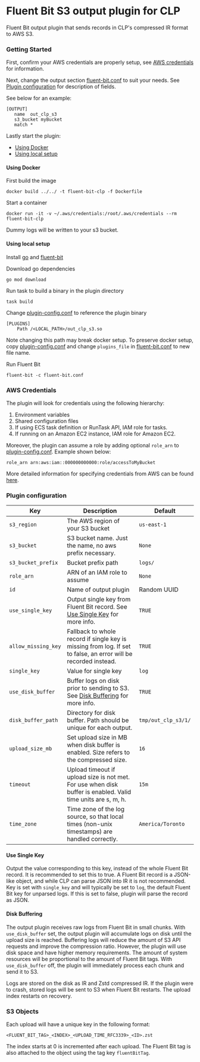 # Fluent Bit S3 output plugin for CLP

Fluent Bit output plugin that sends records in CLP's compressed IR format to AWS S3.

### Getting Started

First, confirm your AWS credentials are properly setup, see [AWS credentials](#AWS-credentials) for
information.

Next, change the output section [fluent-bit.conf](fluent-bit.conf) to suit your needs.
See [Plugin configuration](#plugin-configuration) for description of fields.

See below for an example:

 ```
[OUTPUT]
    name  out_clp_s3
    s3_bucket myBucket
    match *
  ```

Lastly start the plugin:

- [Using Docker](#using-docker)
- [Using local setup](#using-local-setup)

#### Using Docker

First build the image
  ```shell
  docker build ../../ -t fluent-bit-clp -f Dockerfile
  ```

Start a container
  ```shell
  docker run -it -v ~/.aws/credentials:/root/.aws/credentials --rm fluent-bit-clp
  ```

Dummy logs will be written to your s3 bucket.

#### Using local setup

Install [go][1] and [fluent-bit][2]

Download go dependencies
  ```shell
  go mod download
  ```

Run task to build a binary in the plugin directory
  ```shell
  task build
  ```
Change [plugin-config.conf](plugin-config.conf) to reference the plugin binary
  ```shell
  [PLUGINS]
      Path /<LOCAL_PATH>/out_clp_s3.so
  ```
Note changing this path may break docker setup. To preserve docker setup, copy
[plugin-config.conf](plugin-config.conf) and change `plugins_file` in
[fluent-bit.conf](fluent-bit.conf) to new file name.

Run Fluent Bit
  ```shell
  fluent-bit -c fluent-bit.conf
  ```
### AWS Credentials

The plugin will look for credentials using the following hierarchy:
  1. Environment variables
  2. Shared configuration files
  3. If using ECS task definition or RunTask API, IAM role for tasks.
  4. If running on an Amazon EC2 instance, IAM role for Amazon EC2.

Moreover, the plugin can assume a role by adding optional `role_arn` to
[plugin-config.conf](plugin-config.conf). Example shown below:
```
role_arn arn:aws:iam::000000000000:role/accessToMyBucket
```

More detailed information for specifying credentials from AWS can be found [here][3].

### Plugin configuration

| Key                 | Description                                                                                                     | Default             |
|---------------------|-----------------------------------------------------------------------------------------------------------------|---------------------|
| `s3_region`         | The AWS region of your S3 bucket                                                                                | `us-east-1`         |
| `s3_bucket`         | S3 bucket name. Just the name, no aws prefix necessary.                                                         | `None`              |
| `s3_bucket_prefix`  | Bucket prefix path                                                                                              | `logs/`             |
| `role_arn`          | ARN of an IAM role to assume                                                                                    | `None`              |
| `id`                | Name of output plugin                                                                                           | Random UUID         |
| `use_single_key`    | Output single key from Fluent Bit record. See [Use Single Key](#use-single-key) for more info.                  | `TRUE`              |
| `allow_missing_key` | Fallback to whole record if single key is missing from log. If set to false, an error will be recorded instead. | `TRUE`              |
| `single_key`        | Value for single key                                                                                            | `log`               |
| `use_disk_buffer`   | Buffer logs on disk prior to sending to S3. See [Disk Buffering](#disk-buffering) for more info.                | `TRUE`              |
| `disk_buffer_path`  | Directory for disk buffer. Path should be unique for each output.                                               | `tmp/out_clp_s3/1/` |
| `upload_size_mb`    | Set upload size in MB when disk buffer is enabled. Size refers to the compressed size.                          | `16`                |
| `timeout`           | Upload timeout if upload size is not met. For use when disk buffer is enabled. Valid time units are s, m, h.    | `15m`               |
| `time_zone`         | Time zone of the log source, so that local times (non-unix timestamps) are handled correctly.                   | `America/Toronto`   |

#### Use Single Key

Output the value corresponding to this key, instead of the whole Fluent Bit record. It is
recommended to set this to true. A Fluent Bit record is a JSON-like object, and while CLP
can parse JSON into IR it is not recommended. Key is set with `single_key` and will typically be set
to `log`, the default Fluent Bit key for unparsed logs. If this is set to false, plugin will parse
the record as JSON.

#### Disk Buffering

The output plugin receives raw logs from Fluent Bit in small chunks. With `use_disk_buffer` set, the
output plugin will accumulate logs on disk until the upload size is reached. Buffering logs will
reduce the amount of S3 API requests and improve the compression ratio. However, the plugin will use
disk space and have higher memory requirements. The amount of system resources will be proportional
to the amount of Fluent Bit tags. With `use_disk_buffer` off, the plugin will immediately process
each chunk and send it to S3.

Logs are stored on the disk as IR and Zstd compressed IR. If the plugin were to crash, stored logs
will be sent to S3 when Fluent Bit restarts. The upload index restarts on recovery.

### S3 Objects

Each upload will have a unique key in the following format:
```
<FLUENT_BIT_TAG>_<INDEX>_<UPLOAD_TIME_RFC3339>_<ID>.zst
```
The index starts at 0 is incremented after each upload. The Fluent Bit tag is also attached to the
object using the tag key `fluentBitTag`.

[1]: https://go.dev/doc/install
[2]: https://docs.fluentbit.io/manual/installation/getting-started-with-fluent-bit
[3]: https://aws.github.io/aws-sdk-go-v2/docs/configuring-sdk/#specifying-credentials
